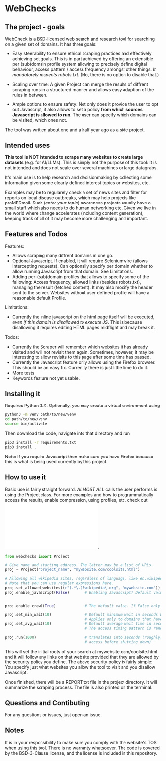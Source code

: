 # WebChecks

## The project - goals

WebCheck is a BSD-licensed web search and research tool for searching on a given set of domains. It has three goals:

- Easy steerability to ensure ethical scraping practices and effectively achieving set goals. This is in part achieved by offering an extensible per (sub)domain profile system allowing to precisely define digital behaviour, access pattern / access frequency amongst other things. *It mandatorely respects robots.txt.* (No, there is no option to disable that.)

- Scaling over time: A given Project can merge the results of diffrent scraping runs in a structured manner and allows  easy adaption of the rules in between.

- Ample options to ensure safety: Not only does it provide the user to opt out Javascript, it also allows to set a policy **from which sources Javascript is allowed to run**. The user can specify which domains can be visited, which ones not.

The tool was written about one and a half year ago as a side project.

## Intended uses

**This tool is NOT intended to scrape many websites to create large datasets** (e.g. for AI/LLMs). This is simply not the purpose of this tool: It is not intended and does not scale over several machines or large datagrabs.

It's main use is to help research and decisionmaking by collecting some information given some clearly defined interest topics or websites, etc.

Examples may be to regularely check a set of news sites and filter for reports on local disease outbreaks, which may help projects like proMEDmail. Such (*enter your topic*) awareness projects usually have a small staff which also needs to do human networking etc. Given we live in the world where change accelerates (including content generation), keeping track of all of it may become more challenging and important.

## Features and Todos

Features:
- Allows scraping many diffrent domains in one go.
- Optional Javascript. If enabled, it will require Seleniumwire (allows intercepting requests). Can optionally specify per domain whether to allow running Javascript from that domain. See Limitations.
- Adding per-(sub)domain profiles that allows to specify some of the fallowing: Access frequency, allowed links (besides robots.txt), managing the result (fetched content). It may also modify the header sent to the server. Websites without user defined profile will have a reasonable default Profile.

Limitations:
- Currently the inline javascript on the html page itself will be executed, *even if this domain is disallowed to execute JS*. This is because disallowing it requires editing HTML pages midflight and may break it. 

Todos:
- Currently the Scraper will remember which websites it has already visited and will not revisit them again. Sometimes, however, it may be interesting to allow revisits to this page after some time has passed.
- Currently the Javascript feature only allows using the Firefox browser. This should be an easy fix. Currently there is just little time to do it.
- More tests
- Keywords feature not yet usable.


## Installing it

Requires Python 3.X. Optionally, you may create a virtual environment using

```bash
python3 -m venv path/to/new/venv
cd path/to/new/venv
source bin/activate
```

Then download the code, navigate into that directory and run

```bash
pip3 install -r requirements.txt
pip3 install .
```

Note: If you require Javascript then make sure you have Firefox because this is what is being used currently by this project.

## How to use it

Basic use is fairly straight forward. *ALMOST ALL* calls the user performs is using the Project class.
For more examples and how to programmatically access the results, enable compression, using profiles, etc. check out ![the tutorial](TUTORIAL.md).

```python
from webchecks import Project

# Give name and starting address. The latter may be a list of URLs.
proj = Project("project_name", "mywebsite.com/coolsite.html")

# Allowing all wikipedia sites, regardless of language, like en.wikipedia.org
# Note that you can use regular expressions here.
proj.set_allowed_websites((r"(.*\.)?wikipedia\.org", "mywebsite.com")) 
proj.enable_javascript(False)       # Enabling Javascript? Default value is False.


proj.enable_crawl(True) 			# The default value. If False only visits the initially given addresses

proj.set_min_wait(10)				# Default minimum wait in seconds between two requests to the same domain.
									# Applies only to domains that have no dedicated profile. (See below.)
proj.set_avg_wait(10)				# Default average wait time in seconds between two requests to the same domain.
									# The access timing pattern is randomized.

proj.run(1000)						# translates into seconds (roughly, will finish last 
									# access before shutting down)
```
This will set the initial roots of your search at mywebsite.com/coolsite.html and it will follow any links on that website provided that they are allowed by the security policy you define. The above security policy is fairly simple: You specify just what websites you allow the tool to visit and you disallow Javascript.

Once finished, there will be a REPORT.txt file in the project directory.
It will summarize the scraping process. The file is also printed on the terminal.


## Questions and Contibuting

For any questions or issues, just open an issue.


## Notes

It is in your responsibility to make sure you comply with the website's TOS when using this tool. There is no warranty whatsoever. The code is covered by the BSD-3-Clause license, and the license is included in this repository.

